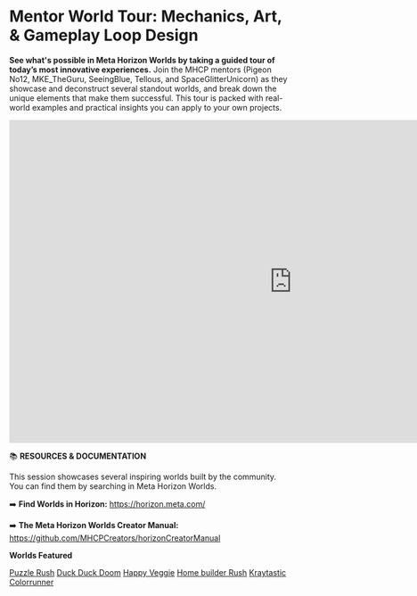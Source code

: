 # Mentor World Tour: Mechanics, Art, & Gameplay Loop Design
**See what's possible in Meta Horizon Worlds by taking a guided tour of today’s most innovative experiences.** Join the MHCP mentors (Pigeon No12, MKE_TheGuru, SeeingBlue, Tellous, and SpaceGlitterUnicorn) as they showcase and deconstruct several standout worlds, and break down the unique elements that make them successful. This tour is packed with real-world examples and practical insights you can apply to your own projects.

<iframe width="1014" height="579" src="https://www.youtube.com/embed/cRUclDxqha4" title="Mentor World Tour" frameborder="0" allow="accelerometer; autoplay; clipboard-write; encrypted-media; gyroscope; picture-in-picture; web-share" referrerpolicy="strict-origin-when-cross-origin" allowfullscreen></iframe>

📚 **RESOURCES & DOCUMENTATION**

This session showcases several inspiring worlds built by the community. You can find them by searching in Meta Horizon Worlds.

➡️ **Find Worlds in Horizon:** https://horizon.meta.com/

➡️ **The Meta Horizon Worlds Creator Manual:** https://github.com/MHCPCreators/horizonCreatorManual

**Worlds Featured**

[Puzzle Rush](https://horizon.meta.com/world/660242436964377/?locale=en_US)
[Duck Duck Doom](https://horizon.meta.com/world/649111597767559/?locale=en_US)
[Happy Veggie](https://horizon.meta.com/world/10161990333441343/?locale=en_US)
[Home builder Rush](https://horizon.meta.com/world/589020370310849/?locale=en_US)
[Kraytastic Colorrunner](https://horizon.meta.com/world/10232624813538858/?locale=en_US)